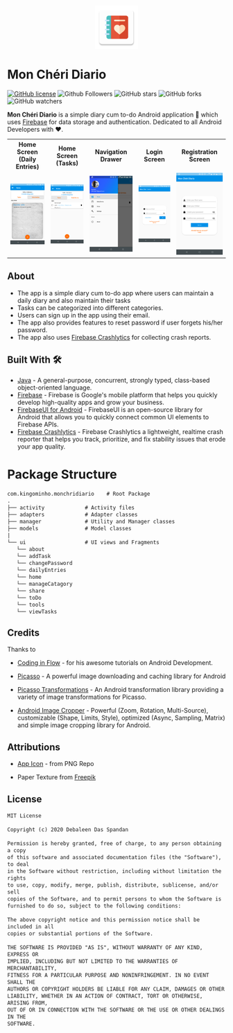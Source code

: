 <p align="center">
  <img src="git_resources/ic_launcher-web.png" height="100"/>
</p>

# Mon Chéri Diario

[![GitHub license](https://img.shields.io/badge/License-MIT-blue.svg)](LICENSE)
![Github Followers](https://img.shields.io/github/followers/the-it-weirdo?label=Follow&style=social)
![GitHub stars](https://img.shields.io/github/stars/the-it-weirdo/Mon_cheri_Diario?style=social)
![GitHub forks](https://img.shields.io/github/forks/the-it-weirdo/Mon_cheri_Diario?style=social)
![GitHub watchers](https://img.shields.io/github/watchers/the-it-weirdo/Mon_cheri_Diario?style=social)

**Mon Chéri Diario** is a simple diary cum to-do Android application 📱 which uses [Firebase](https://firebase.google.com/) for data storage and authentication. Dedicated to all Android Developers with ❤️. 

<table style="width:100%">
  <tr>
    <th>Home Screen (Daily Entries)</th>
    <th>Home Screen (Tasks)</th>
    <th>Navigation Drawer</th>
    <th>Login Screen</th>
    <th>Registration Screen</th>
  </tr>
  <tr>
    <td><img src="git_resources/Home_Daily_Entry.png"/></td>
    <td><img src="git_resources/Home_Tasks.png"/></td>
    <td><img src="git_resources/Home_Navigation_Drawer.png"/></td>
    <td><img src="git_resources/Login.png"/></td>
    <td><img src="git_resources/Register.png"/></td>
  </tr>
</table>

## About
- The app is a simple diary cum to-do app where users can maintain a daily diary and also maintain their tasks
- Tasks can be categorized into different categories.
- Users can sign up in the app using their email.
- The app also provides features to reset password if user forgets his/her password.
- The app also uses [Firebase Crashlytics](https://firebase.google.com/docs/crashlytics) for collecting crash reports. 

## Built With 🛠
- [Java](https://docs.oracle.com/javase/8/docs/technotes/guides/language/index.html) - A general-purpose, concurrent, strongly typed, class-based object-oriented language.
- [Firebase](https://firebase.google.com/) - Firebase is Google's mobile platform that helps you quickly develop high-quality apps and grow your business.
- [FirebaseUI for Android](https://firebaseopensource.com/projects/firebase/firebaseui-android/) - FirebaseUI is an open-source library for Android that allows you to quickly connect common UI elements to Firebase APIs.
- [Firebase Crashlytics](https://firebase.google.com/docs/crashlytics) - Firebase Crashlytics a lightweight, realtime crash reporter that helps you track, prioritize, and fix stability issues that erode your app quality.



# Package Structure
    
    com.kingominho.monchridiario    # Root Package
    .
    ├── activity             # Activity files
    ├── adapters             # Adapter classes
    ├── manager              # Utility and Manager classes
    ├── models               # Model classes
    |
    └── ui                   # UI views and Fragments
       └── about           
       └── addTask
       └── changePassword
       └── dailyEntries  
       └── home  
       └── manageCatagory  
       └── share  
       └── toDo  
       └── tools
       └── viewTasks
    

## Credits
Thanks to
- [Coding in Flow](https://codinginflow.com/) - for his awesome tutorials on Android Development.

- [Picasso](https://square.github.io/picasso/) - A powerful image downloading and caching library for Android

- [Picasso Transformations](https://github.com/wasabeef/picasso-transformations) - An Android transformation library providing a variety of image transformations for Picasso.

- [Android Image Cropper](https://github.com/ArthurHub/Android-Image-Cropper) - Powerful (Zoom, Rotation, Multi-Source), customizable (Shape, Limits, Style), optimized (Async, Sampling, Matrix) and simple image cropping library for Android.

## Attributions
- [App Icon](https://www.pngrepo.com/svg/246093/diary) - from PNG Repo

- Paper Texture from [Freepik](https://www.freepik.com/)


## License
```
MIT License

Copyright (c) 2020 Debaleen Das Spandan

Permission is hereby granted, free of charge, to any person obtaining a copy
of this software and associated documentation files (the "Software"), to deal
in the Software without restriction, including without limitation the rights
to use, copy, modify, merge, publish, distribute, sublicense, and/or sell
copies of the Software, and to permit persons to whom the Software is
furnished to do so, subject to the following conditions:

The above copyright notice and this permission notice shall be included in all
copies or substantial portions of the Software.

THE SOFTWARE IS PROVIDED "AS IS", WITHOUT WARRANTY OF ANY KIND, EXPRESS OR
IMPLIED, INCLUDING BUT NOT LIMITED TO THE WARRANTIES OF MERCHANTABILITY,
FITNESS FOR A PARTICULAR PURPOSE AND NONINFRINGEMENT. IN NO EVENT SHALL THE
AUTHORS OR COPYRIGHT HOLDERS BE LIABLE FOR ANY CLAIM, DAMAGES OR OTHER
LIABILITY, WHETHER IN AN ACTION OF CONTRACT, TORT OR OTHERWISE, ARISING FROM,
OUT OF OR IN CONNECTION WITH THE SOFTWARE OR THE USE OR OTHER DEALINGS IN THE
SOFTWARE.
```